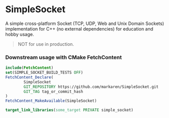 # SimpleSocket

A simple cross-platform Socket (TCP, UDP, Web and Unix Domain Sockets) implementation for C++ (no external dependencies) 
for education and hobby usage.

> NOT for use in production.


### Downstream usage with CMake FetchContent
```cmake
include(FetchContent)
set(SIMPLE_SOCKET_BUILD_TESTS OFF)
FetchContent_Declare(
        SimpleSocket
        GIT_REPOSITORY https://github.com/markaren/SimpleSocket.git
        GIT_TAG tag_or_commit_hash
)
FetchContent_MakeAvailable(SimpleSocket)

target_link_libraries(some_target PRIVATE simple_socket)
```
